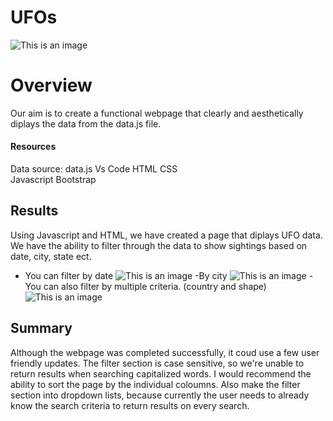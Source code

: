 # UFOs
![This is an image]([https://myoctocat.com/assets/images/base-octocat.svg](https://github.com/Dannieshe/UFOs/blob/main/images/header.jpg))

# Overview
Our aim is to create a functional webpage that clearly and aesthetically diplays the data from the data.js file. 

#### Resources
Data source: data.js
Vs Code
HTML
CSS   
Javascript
Bootstrap

## Results
Using Javascript and HTML, we have created a page that diplays UFO data. We have the ability to filter through the data to show sightings based on date, city, state ect.
- You can filter by date
![This is an image]([https://myoctocat.com/assets/images/base-octocat.svg](https://github.com/Dannieshe/UFOs/blob/main/images/filter_by_date.jpg))
-By city
![This is an image]([https://myoctocat.com/assets/images/base-octocat.svg](https://github.com/Dannieshe/UFOs/blob/main/images/filter_by_city.jpg))
-You can also filter by multiple criteria. (country and shape)
![This is an image]([https://myoctocat.com/assets/images/base-octocat.svg](https://github.com/Dannieshe/UFOs/blob/main/images/filter_by_country_shape.jpg))
## Summary
Although the webpage was completed successfully, it coud use a few user friendly updates. The filter section is case sensitive, so we're unable to return results when searching capitalized words. I would recommend the ability to sort the page by the individual coloumns. Also make the filter section into dropdown lists, because currently the user needs to already know the search criteria to return results on every search. 
